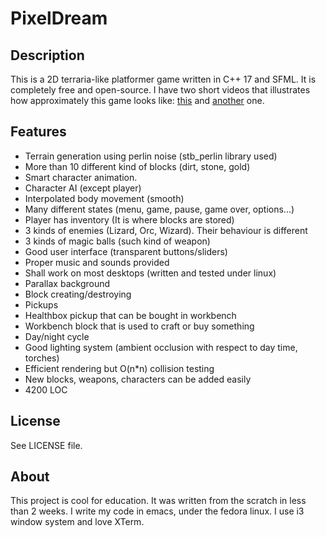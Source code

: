 # PixelDream

## Description
This is a 2D terraria-like platformer game written in C++ 17 and SFML. It is completely free and open-source.
I have two short videos that illustrates how approximately this game looks like: [this](https://www.youtube.com/watch?v=YeXvfHxs7pc) and [another](https://www.youtube.com/watch?v=zkJQg86SbBU) one.

## Features
* Terrain generation using perlin noise (stb_perlin library used)
* More than 10 different kind of blocks (dirt, stone, gold)
* Smart character animation.
* Character AI (except player)
* Interpolated body movement (smooth)
* Many different states (menu, game, pause, game over, options...)
* Player has inventory (It is where blocks are stored)
* 3 kinds of enemies (Lizard, Orc, Wizard). Their behaviour is different
* 3 kinds of magic balls (such kind of weapon)
* Good user interface (transparent buttons/sliders)
* Proper music and sounds provided
* Shall work on most desktops (written and tested under linux)
* Parallax background
* Block creating/destroying
* Pickups
* Healthbox pickup that can be bought in workbench
* Workbench block that is used to craft or buy something
* Day/night cycle
* Good lighting system (ambient occlusion with respect to day time, torches)
* Efficient rendering but O(n*n) collision testing
* New blocks, weapons, characters can be added easily
* 4200 LOC

## License
See LICENSE file.

## About
This project is cool for education. It was written from the scratch in less than 2 weeks.
I write my code in emacs, under the fedora linux. I use i3 window system and love XTerm.
